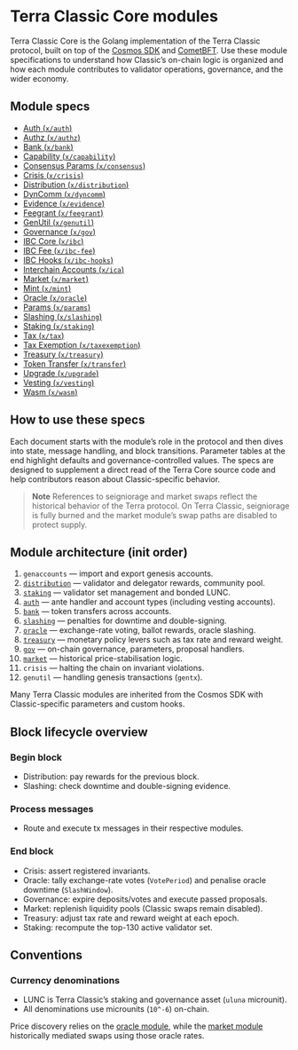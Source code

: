 # Terra Classic Core modules

Terra Classic Core is the Golang implementation of the Terra Classic protocol, built on top of the [Cosmos SDK](https://cosmos.network/appchains) and [CometBFT](https://cometbft.com/). Use these module specifications to understand how Classic’s on-chain logic is organized and how each module contributes to validator operations, governance, and the wider economy.

## Module specs

- [Auth (`x/auth`)](./auth)
- [Authz (`x/authz`)](./authz)
- [Bank (`x/bank`)](./bank)
- [Capability (`x/capability`)](./capability)
- [Consensus Params (`x/consensus`)](./consensus)
- [Crisis (`x/crisis`)](./crisis)
- [Distribution (`x/distribution`)](./distribution)
- [DynComm (`x/dyncomm`)](./dyncomm)
- [Evidence (`x/evidence`)](./evidence)
- [Feegrant (`x/feegrant`)](./feegrant)
- [GenUtil (`x/genutil`)](./genutil)
- [Governance (`x/gov`)](./governance)
- [IBC Core (`x/ibc`)](./ibc)
- [IBC Fee (`x/ibc-fee`)](./ibc-fee)
- [IBC Hooks (`x/ibc-hooks`)](./ibc-hooks)
- [Interchain Accounts (`x/ica`)](./ica)
- [Market (`x/market`)](./market)
- [Mint (`x/mint`)](./mint)
- [Oracle (`x/oracle`)](./oracle)
- [Params (`x/params`)](./params)
- [Slashing (`x/slashing`)](./slashing)
- [Staking (`x/staking`)](./staking)
- [Tax (`x/tax`)](./tax)
- [Tax Exemption (`x/taxexemption`)](./taxexemption)
- [Treasury (`x/treasury`)](./treasury)
- [Token Transfer (`x/transfer`)](./transfer)
- [Upgrade (`x/upgrade`)](./upgrade)
- [Vesting (`x/vesting`)](./vesting)
- [Wasm (`x/wasm`)](./wasm)

## How to use these specs

Each document starts with the module’s role in the protocol and then dives into state, message handling, and block transitions. Parameter tables at the end highlight defaults and governance-controlled values. The specs are designed to supplement a direct read of the Terra Core source code and help contributors reason about Classic-specific behavior.

> **Note**
> References to seigniorage and market swaps reflect the historical behavior of the Terra protocol. On Terra Classic, seigniorage is fully burned and the market module’s swap paths are disabled to protect supply.

## Module architecture (init order)

1. `genaccounts` — import and export genesis accounts.
2. [`distribution`](./distribution) — validator and delegator rewards, community pool.
3. [`staking`](./staking) — validator set management and bonded LUNC.
4. [`auth`](./auth) — ante handler and account types (including vesting accounts).
5. [`bank`](./bank) — token transfers across accounts.
6. [`slashing`](./slashing) — penalties for downtime and double-signing.
7. [`oracle`](./oracle) — exchange-rate voting, ballot rewards, oracle slashing.
8. [`treasury`](./treasury) — monetary policy levers such as tax rate and reward weight.
9. [`gov`](./governance) — on-chain governance, parameters, proposal handlers.
10. [`market`](./market) — historical price-stabilisation logic.
11. `crisis` — halting the chain on invariant violations.
12. `genutil` — handling genesis transactions (`gentx`).

Many Terra Classic modules are inherited from the Cosmos SDK with Classic-specific parameters and custom hooks.

## Block lifecycle overview

### Begin block

- Distribution: pay rewards for the previous block.
- Slashing: check downtime and double-signing evidence.

### Process messages

- Route and execute tx messages in their respective modules.

### End block

- Crisis: assert registered invariants.
- Oracle: tally exchange-rate votes (`VotePeriod`) and penalise oracle downtime (`SlashWindow`).
- Governance: expire deposits/votes and execute passed proposals.
- Market: replenish liquidity pools (Classic swaps remain disabled).
- Treasury: adjust tax rate and reward weight at each epoch.
- Staking: recompute the top-130 active validator set.

## Conventions

### Currency denominations

- LUNC is Terra Classic’s staking and governance asset (`uluna` microunit).
- All denominations use microunits (`10^-6`) on-chain.

Price discovery relies on the [oracle module](./oracle), while the [market module](./market) historically mediated swaps using those oracle rates.
